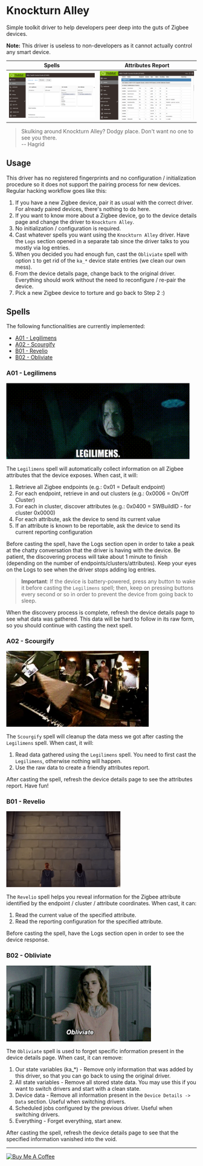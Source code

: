 # Knockturn Alley

Simple toolkit driver to help developers peer deep into the guts of Zigbee devices.

**Note:** This driver is useless to non-developers as it cannot actually control any smart device.

| Spells | Attributes Report |
|--------|-------------------|
| ![Spells](img/Screenshot_1.png) | ![Attributes Report](img/Screenshot_2.png) |

> Skulking around Knockturn Alley? Dodgy place. Don't want no one to see you there. \
> -- Hagrid

## Usage
This driver has no registered fingerprints and no configuration / initialization procedure so it does not support the pairing process for new devices. Regular hacking workflow goes like this:

1. If you have a new Zigbee device, pair it as usual with the correct driver. For already paired devices, there's nothing to do here.
2. If you want to know more about a Zigbee device, go to the device details page and change the driver to `Knockturn Alley`.
3. No initialization / configuration is required.
4. Cast whatever spells you want using the `Knockturn Alley` driver. Have the `Logs` section opened in a separate tab since the driver talks to you mostly via log entries.
5. When you decided you had enough fun, cast the `Obliviate` spell with option `1` to get rid of the `ka_*` device state entries (we clean our own mess).
6. From the device details page, change back to the original driver. Everything should work without the need to reconfigure / re-pair the device.
7. Pick a new Zigbee device to torture and go back to Step 2 :)


## Spells
The following functionalities are currently implemented:
- [A01 - Legilimens](#a01---legilimens)
- [A02 - Scourgify](#a02---scourgify)
- [B01 - Revelio](#b01---revelio)
- [B02 - Obliviate](#b02---obliviate)

### A01 - Legilimens
<img src="img/Legilimens.gif" height="200px"/>

The `Legilimens` spell will automatically collect information on all Zigbee attributes that the device exposes. When cast, it will:
1. Retrieve all Zigbee endpoints (e.g.: 0x01 = Default endpoint)
2. For each endpoint, retrieve in and out clusters (e.g.: 0x0006 = On/Off Cluster)
3. For each in cluster, discover attributes (e.g.: 0x0400 = SWBuildID - for cluster 0x0000)
4. For each attribute, ask the device to send its current value
5. If an attribute is known to be reportable, ask the device to send its current reporting configuration

Before casting the spell, have the Logs section open in order to take a peak at the chatty conversation that the driver is having with the device. Be patient, the discovering process will take about 1 minute to finish (depending on the number of endpoints/clusters/attributes). Keep your eyes on the Logs to see when the driver stops adding log entries.

> **Important**: If the device is battery-powered, press any button to wake it before casting the `Legilimens` spell; then, keep on pressing buttons every second or so in order to prevent the device from going back to sleep.

When the discovery process is complete, refresh the device details page to see what data was gathered. This data will be hard to follow in its raw form, so you should continue with casting the next spell.

### A02 - Scourgify
<img src="img/Scourgify.webp" height="200px"/>


The `Scourgify` spell will cleanup the data mess we got after casting the `Legilimens` spell. When cast, it will:
1. Read data gathered using the `Legilimens` spell. You need to first cast the `Legilimens`, otherwise nothing will happen.
2. Use the raw data to create a friendly attributes report.

After casting the spell, refresh the device details page to see the attributes report. Have fun!

### B01 - Revelio
<img src="img/Revelio.webp" height="200px"/>

The `Revelio` spell helps you reveal information for the Zigbee attribute identified by the endpoint / cluster / attribute coordinates. When cast, it can:
1. Read the current value of the specified attribute.
2. Read the reporting configuration for the specified attribute.

Before casting the spell, have the Logs section open in order to see the device response.

### B02 - Obliviate
<img src="img/Obliviate.gif" height="200px"/>

The `Obliviate` spell is used to forget specific information present in the device details page. When cast, it can remove:
1. Our state variables (ka_*) - Remove only information that was added by this driver, so that you can go back to using the original driver.
2. All state variables - Remove all stored state data. You may use this if you want to switch drivers and start with a clean state.
3. Device data - Remove all information present in the `Device Details -> Data` section. Useful when switching drivers.
4. Scheduled jobs configured by the previous driver. Useful when switching drivers.
5. Everything - Forget everything, start anew.

After casting the spell, refresh the device details page to see that the specified information vanished into the void.

---
[<img src="https://cdn.buymeacoffee.com/buttons/v2/default-yellow.png" alt="Buy Me A Coffee" style="height: 40px !important;width: 162px !important">](https://www.buymeacoffee.com/dandanache)
